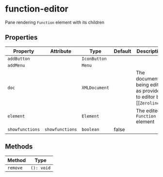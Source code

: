 # function-editor

Pane rendering `Function` element with its children

## Properties

| Property        | Attribute       | Type          | Default | Description                                      |
|-----------------|-----------------|---------------|---------|--------------------------------------------------|
| `addButton`     |                 | `IconButton`  |         |                                                  |
| `addMenu`       |                 | `Menu`        |         |                                                  |
| `doc`           |                 | `XMLDocument` |         | The document being edited as provided to editor by [[`Zeroline`]]. |
| `element`       |                 | `Element`     |         | The edited `Function` element                    |
| `showfunctions` | `showfunctions` | `boolean`     | false   |                                                  |

## Methods

| Method   | Type       |
|----------|------------|
| `remove` | `(): void` |
